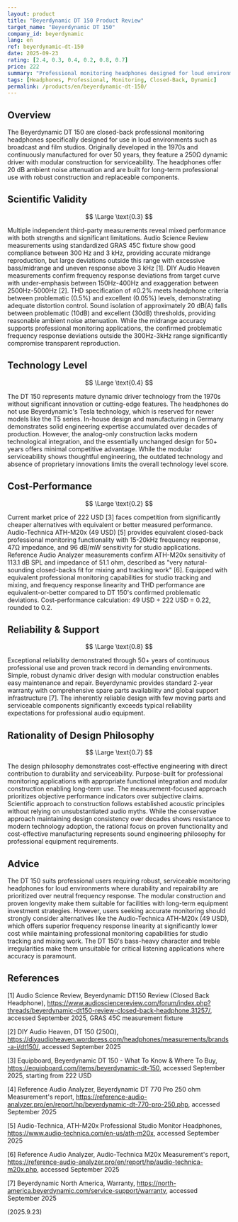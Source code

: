 ```yaml
---
layout: product
title: "Beyerdynamic DT 150 Product Review"
target_name: "Beyerdynamic DT 150"
company_id: beyerdynamic
lang: en
ref: beyerdynamic-dt-150
date: 2025-09-23
rating: [2.4, 0.3, 0.4, 0.2, 0.8, 0.7]
price: 222
summary: "Professional monitoring headphones designed for loud environments with robust construction and modular serviceability, though limited by problematic frequency response deviations"
tags: [Headphones, Professional, Monitoring, Closed-Back, Dynamic]
permalink: /products/en/beyerdynamic-dt-150/
---
```


## Overview

The Beyerdynamic DT 150 are closed-back professional monitoring headphones specifically designed for use in loud environments such as broadcast and film studios. Originally developed in the 1970s and continuously manufactured for over 50 years, they feature a 250Ω dynamic driver with modular construction for serviceability. The headphones offer 20 dB ambient noise attenuation and are built for long-term professional use with robust construction and replaceable components.

## Scientific Validity

$$ \Large \text{0.3} $$

Multiple independent third-party measurements reveal mixed performance with both strengths and significant limitations. Audio Science Review measurements using standardized GRAS 45C fixture show good compliance between 300 Hz and 3 kHz, providing accurate midrange reproduction, but large deviations outside this range with excessive bass/midrange and uneven response above 3 kHz [1]. DIY Audio Heaven measurements confirm frequency response deviations from target curve with under-emphasis between 150Hz-400Hz and exaggeration between 2500Hz-5000Hz [2]. THD specification of ≤0.2% meets headphone criteria between problematic (0.5%) and excellent (0.05%) levels, demonstrating adequate distortion control. Sound isolation of approximately 20 dB(A) falls between problematic (10dB) and excellent (30dB) thresholds, providing reasonable ambient noise attenuation. While the midrange accuracy supports professional monitoring applications, the confirmed problematic frequency response deviations outside the 300Hz-3kHz range significantly compromise transparent reproduction.

## Technology Level

$$ \Large \text{0.4} $$

The DT 150 represents mature dynamic driver technology from the 1970s without significant innovation or cutting-edge features. The headphones do not use Beyerdynamic's Tesla technology, which is reserved for newer models like the T5 series. In-house design and manufacturing in Germany demonstrates solid engineering expertise accumulated over decades of production. However, the analog-only construction lacks modern technological integration, and the essentially unchanged design for 50+ years offers minimal competitive advantage. While the modular serviceability shows thoughtful engineering, the outdated technology and absence of proprietary innovations limits the overall technology level score.

## Cost-Performance

$$ \Large \text{0.2} $$

Current market price of 222 USD [3] faces competition from significantly cheaper alternatives with equivalent or better measured performance. Audio-Technica ATH-M20x (49 USD) [5] provides equivalent closed-back professional monitoring functionality with 15-20kHz frequency response, 47Ω impedance, and 96 dB/mW sensitivity for studio applications. Reference Audio Analyzer measurements confirm ATH-M20x sensitivity of 113.1 dB SPL and impedance of 51.1 ohm, described as "very natural-sounding closed-backs fit for mixing and tracking work" [6]. Equipped with equivalent professional monitoring capabilities for studio tracking and mixing, and frequency response linearity and THD performance are equivalent-or-better compared to DT 150's confirmed problematic deviations. Cost-performance calculation: 49 USD ÷ 222 USD = 0.22, rounded to 0.2.

## Reliability & Support

$$ \Large \text{0.8} $$

Exceptional reliability demonstrated through 50+ years of continuous professional use and proven track record in demanding environments. Simple, robust dynamic driver design with modular construction enables easy maintenance and repair. Beyerdynamic provides standard 2-year warranty with comprehensive spare parts availability and global support infrastructure [7]. The inherently reliable design with few moving parts and serviceable components significantly exceeds typical reliability expectations for professional audio equipment.

## Rationality of Design Philosophy

$$ \Large \text{0.7} $$

The design philosophy demonstrates cost-effective engineering with direct contribution to durability and serviceability. Purpose-built for professional monitoring applications with appropriate functional integration and modular construction enabling long-term use. The measurement-focused approach prioritizes objective performance indicators over subjective claims. Scientific approach to construction follows established acoustic principles without relying on unsubstantiated audio myths. While the conservative approach maintaining design consistency over decades shows resistance to modern technology adoption, the rational focus on proven functionality and cost-effective manufacturing represents sound engineering philosophy for professional equipment requirements.

## Advice

The DT 150 suits professional users requiring robust, serviceable monitoring headphones for loud environments where durability and repairability are prioritized over neutral frequency response. The modular construction and proven longevity make them suitable for facilities with long-term equipment investment strategies. However, users seeking accurate monitoring should strongly consider alternatives like the Audio-Technica ATH-M20x (49 USD), which offers superior frequency response linearity at significantly lower cost while maintaining professional monitoring capabilities for studio tracking and mixing work. The DT 150's bass-heavy character and treble irregularities make them unsuitable for critical listening applications where accuracy is paramount.

## References

[1] Audio Science Review, Beyerdynamic DT150 Review (Closed Back Headphone), https://www.audiosciencereview.com/forum/index.php?threads/beyerdynamic-dt150-review-closed-back-headphone.31257/, accessed September 2025, GRAS 45C measurement fixture

[2] DIY Audio Heaven, DT 150 (250Ω), https://diyaudioheaven.wordpress.com/headphones/measurements/brands-a-i/dt150/, accessed September 2025

[3] Equipboard, Beyerdynamic DT 150 - What To Know & Where To Buy, https://equipboard.com/items/beyerdynamic-dt-150, accessed September 2025, starting from 222 USD

[4] Reference Audio Analyzer, Beyerdynamic DT 770 Pro 250 ohm Measurement's report, https://reference-audio-analyzer.pro/en/report/hp/beyerdynamic-dt-770-pro-250.php, accessed September 2025

[5] Audio-Technica, ATH-M20x Professional Studio Monitor Headphones, https://www.audio-technica.com/en-us/ath-m20x, accessed September 2025

[6] Reference Audio Analyzer, Audio-Technica M20x Measurement's report, https://reference-audio-analyzer.pro/en/report/hp/audio-technica-m20x.php, accessed September 2025

[7] Beyerdynamic North America, Warranty, https://north-america.beyerdynamic.com/service-support/warranty, accessed September 2025

(2025.9.23)